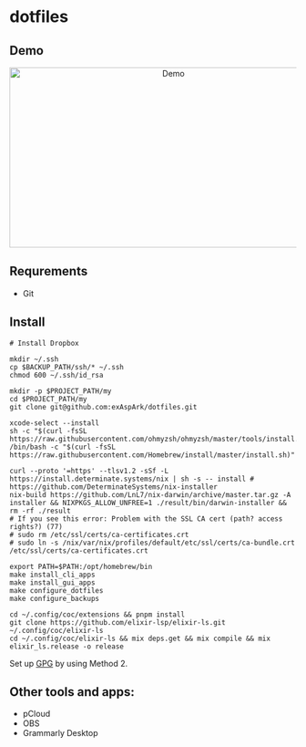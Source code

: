 # dotfiles

## Demo

<a href="https://www.youtube.com/watch?v=XqWLLvihz4Q" align="center"><img src="./img/thumbnail.png" alt="Demo" height="316px" width="560px" ></a>

## Requrements

* Git

## Install

```
# Install Dropbox

mkdir ~/.ssh
cp $BACKUP_PATH/ssh/* ~/.ssh
chmod 600 ~/.ssh/id_rsa

mkdir -p $PROJECT_PATH/my
cd $PROJECT_PATH/my
git clone git@github.com:exAspArk/dotfiles.git

xcode-select --install
sh -c "$(curl -fsSL https://raw.githubusercontent.com/ohmyzsh/ohmyzsh/master/tools/install.sh)"
/bin/bash -c "$(curl -fsSL https://raw.githubusercontent.com/Homebrew/install/master/install.sh)"

curl --proto '=https' --tlsv1.2 -sSf -L https://install.determinate.systems/nix | sh -s -- install # https://github.com/DeterminateSystems/nix-installer
nix-build https://github.com/LnL7/nix-darwin/archive/master.tar.gz -A installer && NIXPKGS_ALLOW_UNFREE=1 ./result/bin/darwin-installer && rm -rf ./result
# If you see this error: Problem with the SSL CA cert (path? access rights?) (77)
# sudo rm /etc/ssl/certs/ca-certificates.crt
# sudo ln -s /nix/var/nix/profiles/default/etc/ssl/certs/ca-bundle.crt /etc/ssl/certs/ca-certificates.crt

export PATH=$PATH:/opt/homebrew/bin
make install_cli_apps
make install_gui_apps
make configure_dotfiles
make configure_backups

cd ~/.config/coc/extensions && pnpm install
git clone https://github.com/elixir-lsp/elixir-ls.git ~/.config/coc/elixir-ls
cd ~/.config/coc/elixir-ls && mix deps.get && mix compile && mix elixir_ls.release -o release
```

Set up [GPG](https://gist.github.com/exAspArk/d5cffe82f3151c40669be1aa4122e952#method-2) by using Method 2.

## Other tools and apps:

* pCloud
* OBS
* Grammarly Desktop

